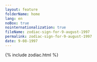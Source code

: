 ```yaml
---
layout: feature
folderName: home
lang: en
noBox: true
nointernationalization: true
fileName: zodiac-sign-for-9-august-1997
permalink: zodiac-sign-for-9-august-1997
date: 9-08-1997
---
```

{% include zodiac.html %}
